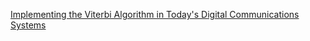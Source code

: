 [Implementing the Viterbi Algorithm in Today's Digital Communications Systems](https://www.design-reuse.com/articles/21107/viterbi-algorithm.html)

